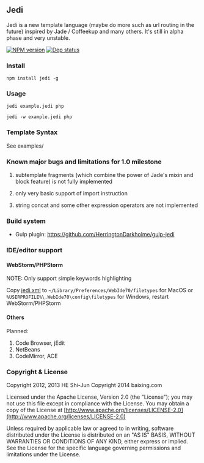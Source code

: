 ## Jedi ##

Jedi is a new template language (maybe do more such as url routing in the future)
inspired by Jade / Coffeekup and many others. It's still in alpha phase and very
unstable.

[![NPM version](https://badge.fury.io/js/jedi.png)](http://badge.fury.io/js/jedi)
[![Dep status](https://david-dm.org/baixing/jedi.png)](https://david-dm.org/baixing/jedi)

### Install ###

```npm install jedi -g```

### Usage ###

```jedi example.jedi php```

```jedi -w example.jedi php```

### Template Syntax ###

See examples/

### Known major bugs and limitations for 1.0 milestone

1. subtemplate fragments (which combine the power of Jade's mixin and block feature) is not fully implemented

1. only very basic support of import instruction

1. string concat and some other expression operators are not implemented


### Build system

* Gulp plugin: https://github.com/HerringtonDarkholme/gulp-jedi

### IDE/editor support ###

#### WebStorm/PHPStorm ####

NOTE: Only support simple keywords highlighting

Copy [jedi.xml](./editors/PHPStorm/jedi.xml) to 
```~/Library/Preferences/WebIde70/filetypes``` for MacOS
or ```%USERPROFILE%\.WebIde70\config\filetypes``` for Windows, restart WebStorm/PHPStorm

#### Others ####

Planned:

1. Code Browser, jEdit
2. NetBeans
3. CodeMirror, ACE

### Copyright & License ###

   Copyright 2012, 2013 HE Shi-Jun
   Copyright 2014 baixing.com

   Licensed under the Apache License, Version 2.0 (the "License");
   you may not use this file except in compliance with the License.
   You may obtain a copy of the License at
   [http://www.apache.org/licenses/LICENSE-2.0](http://www.apache.org/licenses/LICENSE-2.0)

   Unless required by applicable law or agreed to in writing, software
   distributed under the License is distributed on an "AS IS" BASIS,
   WITHOUT WARRANTIES OR CONDITIONS OF ANY KIND, either express or implied.
   See the License for the specific language governing permissions and
   limitations under the License.
